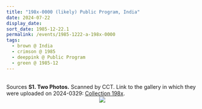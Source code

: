 ```yaml
---
title: "198x-0000 (likely) Public Program, India"
date: 2024-07-22
display_date: 
sort_date: 1985-12-22.1
permalink: /events/1985-1222-a-198x-0000
tags:
  - brown @ India
  - crimson @ 1985
  - deeppink @ Public Program
  - green @ 1985-12
---
```


<br>

<wave-list>
  <list-title color="DarkSeaGreen" width="40">Sources</list-title>
  <list-item color="BlanchedAlmond"  width="280"><b>S1. Two Photos.</b> Scanned by CCT. Link to the gallery in which they were uploaded on 2024-0329: <a href="https://eternalmoments.smugmug.com/Collections/Anna-Mancini-Collection/198x/">Collection 198x</a>.</list-item>
</wave-list>

<div style="text-align: center"><img src="https://pub-bcc3cbe9b1e94ba1ac28915f7a3900fa.r2.dev/198x-0000_(likely)_Public_Program_Maharashtra_India_01_(from_tif)_(Anna_Mancini_Collection).jpg" /></div>